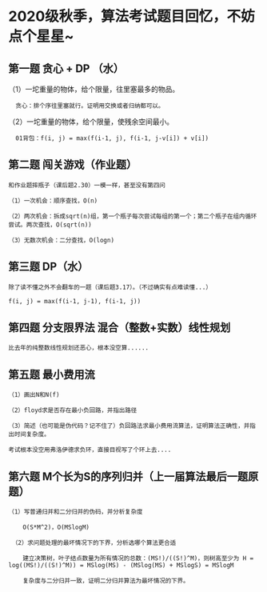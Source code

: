 # 2020级秋季，算法考试题目回忆，不妨点个星星~


## 第一题 贪心 + DP （水）
  
  （1）一坨重量的物体，给个限量，往里塞最多的物品。
      
      贪心：排个序往里塞就行。证明用交换或者归纳都可以。
  
  （2）一坨重量的物体，给个限量，使残余空间最小。
  
      01背包：f(i, j) = max(f(i-1, j), f(i-1, j-v[i]) + v[i])
      
      
## 第二题 闯关游戏（作业题）

    和作业题摔瓶子（课后题2.30）一模一样，甚至没有第四问
    
    （1）一次机会：顺序查找，O(n)
    
    （2）两次机会：拆成sqrt(n)组，第一个瓶子每次尝试每组的第一个；第二个瓶子在组内循环尝试。两次查找，O(sqrt(n))
    
    （3）无数次机会：二分查找，O(logn)
    
    
## 第三题 DP（水）

    除了读不懂之外不会翻车的一题（课后题3.17）。（不过确实有点难读懂...）
    
    f(i, j) = max(f(i-1, j-1), f(i-1, j))


## 第四题 分支限界法 混合（整数+实数）线性规划

    比去年的纯整数线性规划还恶心，根本没空算......


## 第五题 最小费用流

    （1）画出N和N(f)
    
    （2）floyd求是否存在最小负回路，并指出路径
    
    （3）简述（也可能是伪代码？记不住了）负回路法求最小费用流算法，证明算法正确性，并指出时间复杂度。
    
    考试根本没空用弗洛伊德求负环，直接目视写了个环上去....


## 第六题 M个长为S的序列归并（上一届算法最后一题原题）

    （1）写普通归并和二分归并的伪码，并分析复杂度
    
        O(S*M^2)，O(MSlogM)
     
     （2）求问题处理的最坏情况下的下界，分析选哪个算法更合适
     
        建立决策树，叶子结点数量为所有情况的总数：(MS!)/((S!)^M)，则树高至少为 H = log((MS!)/((S!)^M)) = MSlog(MS) - (MSlog(MS) + MSlogS) = MSlogM
        
        复杂度与二分归并一致，证明二分归并算法为最坏情况的下界。
        

